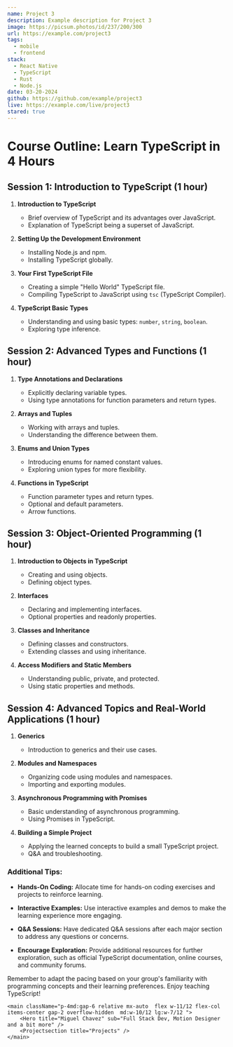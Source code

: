 ```yaml
---
name: Project 3
description: Example description for Project 3
image: https://picsum.photos/id/237/200/300
url: https://example.com/project3
tags:
  - mobile
  - frontend
stack:
  - React Native
  - TypeScript
  - Rust
  - Node.js
date: 03-20-2024
github: https://github.com/example/project3
live: https://example.com/live/project3
stared: true
---
```



# **Course Outline: Learn TypeScript in 4 Hours**

## **Session 1: Introduction to TypeScript (1 hour)**

1. **Introduction to TypeScript**
   - Brief overview of TypeScript and its advantages over JavaScript.
   - Explanation of TypeScript being a superset of JavaScript.

2. **Setting Up the Development Environment**
   - Installing Node.js and npm.
   - Installing TypeScript globally.

3. **Your First TypeScript File**
   - Creating a simple "Hello World" TypeScript file.
   - Compiling TypeScript to JavaScript using `tsc` (TypeScript Compiler).

4. **TypeScript Basic Types**
   - Understanding and using basic types: `number`, `string`, `boolean`.
   - Exploring type inference.

## **Session 2: Advanced Types and Functions (1 hour)**

1. **Type Annotations and Declarations**
   - Explicitly declaring variable types.
   - Using type annotations for function parameters and return types.

2. **Arrays and Tuples**
   - Working with arrays and tuples.
   - Understanding the difference between them.

3. **Enums and Union Types**
   - Introducing enums for named constant values.
   - Exploring union types for more flexibility.

4. **Functions in TypeScript**
   - Function parameter types and return types.
   - Optional and default parameters.
   - Arrow functions.

## **Session 3: Object-Oriented Programming (1 hour)**

1. **Introduction to Objects in TypeScript**
   - Creating and using objects.
   - Defining object types.

2. **Interfaces**
   - Declaring and implementing interfaces.
   - Optional properties and readonly properties.

3. **Classes and Inheritance**
   - Defining classes and constructors.
   - Extending classes and using inheritance.

4. **Access Modifiers and Static Members**
   - Understanding public, private, and protected.
   - Using static properties and methods.

## **Session 4: Advanced Topics and Real-World Applications (1 hour)**

1. **Generics**
   - Introduction to generics and their use cases.

2. **Modules and Namespaces**
   - Organizing code using modules and namespaces.
   - Importing and exporting modules.

3. **Asynchronous Programming with Promises**
   - Basic understanding of asynchronous programming.
   - Using Promises in TypeScript.

4. **Building a Simple Project**
   - Applying the learned concepts to build a small TypeScript project.
   - Q&A and troubleshooting.

### **Additional Tips:**

- **Hands-On Coding:** Allocate time for hands-on coding exercises and projects to reinforce learning.

- **Interactive Examples:** Use interactive examples and demos to make the learning experience more engaging.

- **Q&A Sessions:** Have dedicated Q&A sessions after each major section to address any questions or concerns.

- **Encourage Exploration:** Provide additional resources for further exploration, such as official TypeScript documentation, online courses, and community forums.

Remember to adapt the pacing based on your group's familiarity with programming concepts and their learning preferences. Enjoy teaching TypeScript!

```tsx showLineNumbers{1} title="App.tsx" {1-4}
<main className="p-4md:gap-6 relative mx-auto  flex w-11/12 flex-col items-center gap-2 overflow-hidden  md:w-10/12 lg:w-7/12 ">
    <Hero title="Miguel Chavez" sub="Full Stack Dev, Motion Designer and a bit more" />
    <Projectsection title="Projects" />
</main>
```
